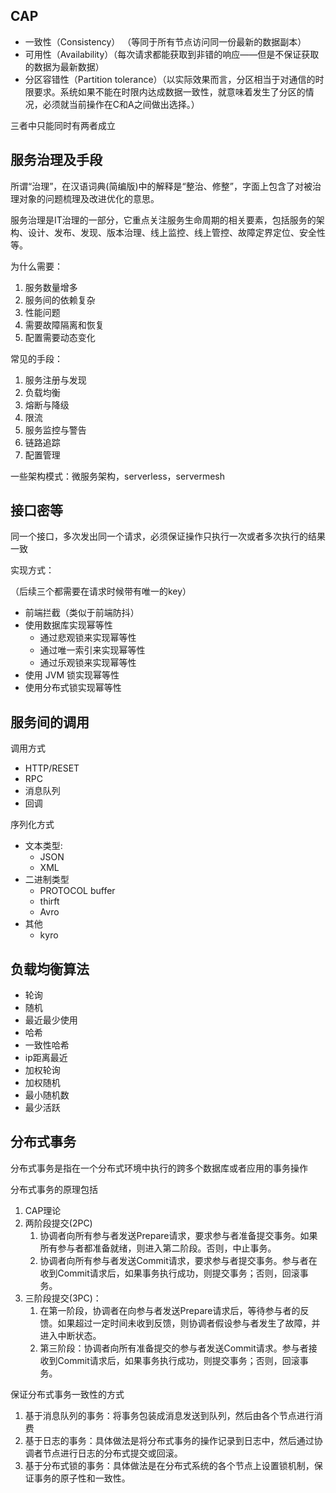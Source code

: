 ## CAP

- 一致性（Consistency） （等同于所有节点访问同一份最新的数据副本）
- 可用性（Availability）（每次请求都能获取到非错的响应——但是不保证获取的数据为最新数据）
- 分区容错性（Partition tolerance）（以实际效果而言，分区相当于对通信的时限要求。系统如果不能在时限内达成数据一致性，就意味着发生了分区的情况，必须就当前操作在C和A之间做出选择。）

三者中只能同时有两者成立

## 服务治理及手段

所谓“治理”，在汉语词典(简编版)中的解释是“整治、修整”，字面上包含了对被治理对象的问题梳理及改进优化的意思。

服务治理是IT治理的一部分，它重点关注服务生命周期的相关要素，包括服务的架构、设计、发布、发现、版本治理、线上监控、线上管控、故障定界定位、安全性等。

为什么需要：

1. 服务数量增多
2. 服务间的依赖复杂
3. 性能问题
4. 需要故障隔离和恢复
5. 配置需要动态变化

常见的手段：

1. 服务注册与发现
2. 负载均衡
3. 熔断与降级
4. 限流
5. 服务监控与警告
6. 链路追踪
7. 配置管理

一些架构模式：微服务架构，serverless，servermesh


## 接口密等

同一个接口，多次发出同一个请求，必须保证操作只执行一次或者多次执行的结果一致

实现方式：

（后续三个都需要在请求时候带有唯一的key）

- 前端拦截（类似于前端防抖）
- 使用数据库实现幂等性
	- 通过悲观锁来实现幂等性
	- 通过唯一索引来实现幂等性
	- 通过乐观锁来实现幂等性
- 使用 JVM 锁实现幂等性
- 使用分布式锁实现幂等性

## 服务间的调用

调用方式

- HTTP/RESET
- RPC
- 消息队列
- 回调

序列化方式
- 文本类型:
	- JSON
	- XML
- 二进制类型
	- PROTOCOL buffer
	- thirft
	- Avro
- 其他
	- kyro

## 负载均衡算法

- 轮询
- 随机
- 最近最少使用
- 哈希
- 一致性哈希
- ip距离最近
- 加权轮询
- 加权随机
- 最小随机数
- 最少活跃

## 分布式事务


分布式事务是指在一个分布式环境中执行的跨多个数据库或者应用的事务操作

分布式事务的原理包括 

1. CAP理论
2. 两阶段提交(2PC)
	1. 协调者向所有参与者发送Prepare请求，要求参与者准备提交事务。如果所有参与者都准备就绪，则进入第二阶段。否则，中止事务。
	2. 协调者向所有参与者发送Commit请求，要求参与者提交事务。参与者在收到Commit请求后，如果事务执行成功，则提交事务；否则，回滚事务。
3. 三阶段提交(3PC)：
	1. 在第一阶段，协调者在向参与者发送Prepare请求后，等待参与者的反馈。如果超过一定时间未收到反馈，则协调者假设参与者发生了故障，并进入中断状态。
	2. 第三阶段：协调者向所有准备提交的参与者发送Commit请求。参与者接收到Commit请求后，如果事务执行成功，则提交事务；否则，回滚事务。

保证分布式事务一致性的方式

1. 基于消息队列的事务：将事务包装成消息发送到队列，然后由各个节点进行消费
2. 基于日志的事务：具体做法是将分布式事务的操作记录到日志中，然后通过协调者节点进行日志的分布式提交或回滚。
3. 基于分布式锁的事务：具体做法是在分布式系统的各个节点上设置锁机制，保证事务的原子性和一致性。